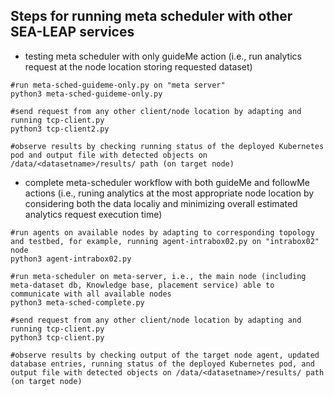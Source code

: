 ## Steps for running meta scheduler with other SEA-LEAP services

* testing meta scheduler with only guideMe action (i.e., run analytics request at the node location storing requested dataset)
~~~~
#run meta-sched-guideme-only.py on "meta server"
python3 meta-sched-guideme-only.py

#send request from any other client/node location by adapting and running tcp-client.py
python3 tcp-client2.py

#observe results by checking running status of the deployed Kubernetes pod and output file with detected objects on /data/<datasetname>/results/ path (on target node)
~~~~
* complete meta-scheduler workflow with both guideMe and followMe actions (i.e., runing analytics at the most appropriate node location by considering both the data localiy and minimizing overall estimated analytics request execution time)
~~~~
#run agents on available nodes by adapting to corresponding topology and testbed, for example, running agent-intrabox02.py on "intrabox02" node
python3 agent-intrabox02.py

#run meta-scheduler on meta-server, i.e., the main node (including meta-dataset db, Knowledge base, placement service) able to communicate with all available nodes
python3 meta-sched-complete.py

#send request from any other client/node location by adapting and running tcp-client.py
python3 tcp-client.py

#observe results by checking output of the target node agent, updated database entries, running status of the deployed Kubernetes pod, and output file with detected objects on /data/<datasetname>/results/ path (on target node)
~~~~
